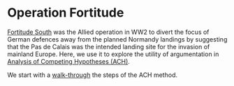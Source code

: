 # Operation Fortitude

[Fortitude South](https://en.wikipedia.org/wiki/Operation_Fortitude#Fortitude_South_2) was the Allied operation in WW2 to divert the focus of German defences away from the planned Normandy landings by suggesting that the Pas de Calais was the intended landing site for the invasion of mainland Europe. Here, we use it to explore the utility of argumentation in [Analysis of Competing Hypotheses (ACH)](https://www.cia.gov/library/center-for-the-study-of-intelligence/csi-publications/books-and-monographs/psychology-of-intelligence-analysis/art11.html).

We start with a [walk-through](https://dstl.github.io/eleatics/argumentation/examples/fortitude/fortitude.xhtml) the steps of the ACH method.
